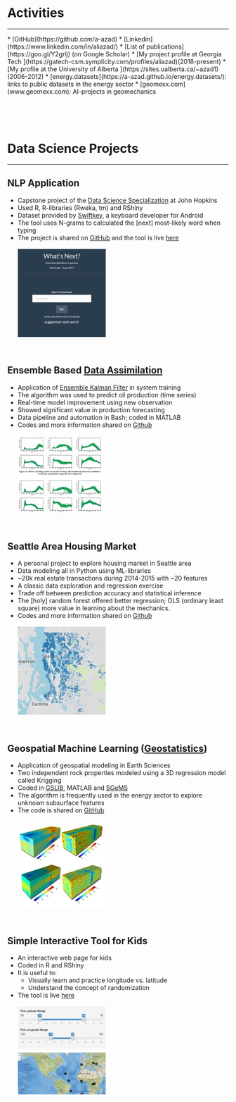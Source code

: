 # Activities
  <hr style="height:1px;border:none;color:#333;background-color:#333;" />
  * [GitHub](https://github.com/a-azad)
  * [Linkedin](https://www.linkedin.com/in/aliazad/)
  * [List of publications](https://goo.gl/Y2grlj) (on Google Scholar)
  * [My project profile at Georgia Tech ](https://gatech-csm.symplicity.com/profiles/aliazad)(2018-present)
  * [My profile at the University of Alberta ](https://sites.ualberta.ca/~azad1)(2006-2012)
  * [energy.datasets](https://a-azad.github.io/energy.datasets/): links to public datasets in the energy sector
  * [geomexx.com](www.geomexx.com): AI-projects in geomechanics

  <br><br><br>

# Data Science Projects
  <hr style="height:1px;border:none;color:#333;background-color:#333;" />

## NLP Application
  * Capstone project of the [Data Science Specialization](https://www.coursera.org/specializations/jhu-data-science) at John Hopkins
  * Used R, R-libraries (Rweka, tm) and RShiny
  * Dataset provided by [Swiftkey](http://www.swiftkey.com), a keyboard developer for Android
  * The tool uses N-grams to calculated the [next] most-likely word when typing
  * The project is shared on [GitHub](https://github.com/a-azad/NLP-typing-application) and the tool is live [here](https://delgraph.shinyapps.io/MyApp/)
  <br><br>
  ![](/imgs/NLP.jpg)
  <br>

## Ensemble Based [Data Assimilation](https://en.wikipedia.org/wiki/Data_assimilation)
  * Application of [Ensemble Kalman Filter](https://en.wikipedia.org/wiki/Ensemble_Kalman_filter) in system training
  * The algorithm was used to predict oil production (time series)
  * Real-time model improvement using new observation
  * Showed significant value in production forecasting
  * Data pipeline and automation in Bash; coded in MATLAB
  * Codes and more information shared on [Github](https://github.com/a-azad/Ensemble-Based-Forecasting)
  <br><br>
  ![](/imgs/EnKF.jpg)
  <br>

## Seattle Area Housing Market
  * A personal project to explore housing market in Seattle area
  * Data modeling all in Python using ML-libraries
  * ~20k real estate transactions during 2014-2015 with ~20 features
  * A classic data exploration and regression exercise
  * Trade off between prediction accuracy and statistical inference
  * The [holy] random forest offered better regression; OLS (ordinary least square) more value in learning about the mechanics.
  * Codes and more information shared on [Github](https://github.com/a-azad/Seattle.housing.market)
    <br><br>
  ![](/imgs/map_.png)
  <br>

## Geospatial Machine Learning ([Geostatistics](https://en.wikipedia.org/wiki/Geostatistics))
  * Application of geospatial modeling in Earth Sciences
  * Two independent rock properties modeled using a 3D regression model called Krigging
  * Coded in [GSLIB](http://www.gslib.com/), MATLAB and [SGeMS](http://sgems.sourceforge.net/)
  * The algorithm is frequently used in the energy sector to explore unknown subsurface features
  * The code is shared on [GitHub](https://github.com/a-azad/geospatial.modeling)
  <br><br>
  ![](/imgs/geostat.jpg)
  <br>

## Simple Interactive Tool for Kids
  * An interactive web page for kids
  * Coded in R and RShiny
  * It is useful to:
    - Visually learn and practice longitude vs. latitude
    - Understand the concept of randomization
  * The tool is live [here](https://delgraph.shinyapps.io/MyTool/)
  <br><br>
  ![](/imgs/map.jpg)
  <br>
